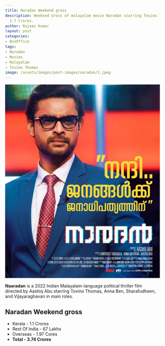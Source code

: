 ```yaml
---
title: Naradan Weekend gross
description: Weekend Gross of malayalam movie Naradan starring Tovino Thomas has crossed
  3.7 Crores.
author: Rajeev Kumar
layout: post
categories:
- BoxOffice
tags:
- Naradan
- Movies
- Malayalam
- Tovino Thomas
image: /assets/images/post-images/naradan/1.jpeg
---
```

![Naradan featured image](/assets/images/post-images/naradan/1.jpeg)

**Naaradan** is a 2022 Indian Malayalam-language political thriller film directed by Aashiq Abu starring Tovino Thomas, Anna Ben, Sharafudheen, and Vijayaraghavan in main roles.

## Naradan Weekend gross
- Kerala - 1.1 Crores
- Rest Of India - 67 Lakhs
- Overseas - 1.97 Cores
- **Total - 3.74 Crores**

